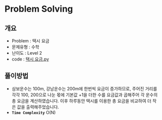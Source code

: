 # Problem Solving

## 개요

- Problem : 택시 요금
- 문제유형 : 수학
- 난이도 : Level 2
- code : [택시 요금.py](https://kdt-gitlab.elice.io/yjk5309/algorithm-study-02/-/blob/master/3주차/2021-01-09/정소원/택시%20요금.py)

## 풀이방법

- 삼보운수는 100m, 강남운수는 200m에 한번씩 요금이 증가하므로, 주어진 거리를 각각 100, 200으로 나눈 몫에 기본값 +1을 더한 수를 요금값과 곱해주어 각 운수의 총 요금을 계산하였습니다. 이후 하루동안 택시를 이용한 총 요금을 비교하여 더 작은 값을 출력해주었습니다.
- **`Time Complexity`** O(N)
